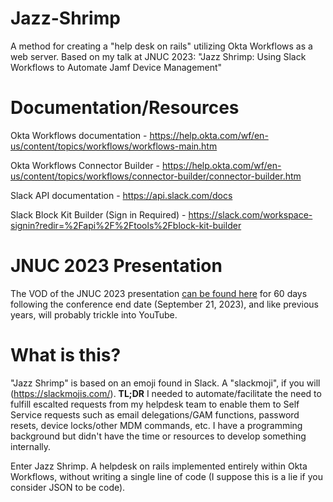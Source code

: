 # Jazz-Shrimp
A method for creating a "help desk on rails" utilizing Okta Workflows as a web server. Based on my talk at JNUC 2023: "Jazz Shrimp: Using Slack Workflows to Automate Jamf Device Management"

# Documentation/Resources

Okta Workflows documentation - https://help.okta.com/wf/en-us/content/topics/workflows/workflows-main.htm

Okta Workflows Connector Builder - https://help.okta.com/wf/en-us/content/topics/workflows/connector-builder/connector-builder.htm

Slack API documentation - https://api.slack.com/docs

Slack Block Kit Builder (Sign in Required) - https://slack.com/workspace-signin?redir=%2Fapi%2F%2Ftools%2Fblock-kit-builder

# JNUC 2023 Presentation 
The VOD of the JNUC 2023 presentation [can be found here](https://reg.rainfocus.com/flow/jamf/jnuc2023/home23/page/sessioncatalog/session/1681930483510001IvM3) for 60 days following the conference end date (September 21, 2023), and like previous years, will probably trickle into YouTube.

# What is this?
"Jazz Shrimp" is based on an emoji found in Slack. A "slackmoji", if you will (https://slackmojis.com/). **TL;DR** I needed to automate/facilitate the need to fulfill escalted requests from my helpdesk team to enable them to Self Service requests such as email delegations/GAM functions, password resets, device locks/other MDM commands, etc. I have a programming background but didn't have the time or resources to develop something internally.

Enter Jazz Shrimp. A helpdesk on rails implemented entirely within Okta Workflows, without writing a single line of code (I suppose this is a lie if you consider JSON to be code). 
